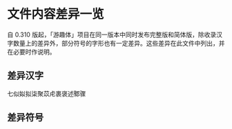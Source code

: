 # 文件内容差异一览
自 0.310 版起，「游趣体」项目在同一版本中同时发布完整版和简体版，除收录汉字数量上的差异外，部分符号的字形也有一定差异。这些差异在此文件中列出，并在必要时作说明。

## 差异汉字
七似姒拟柒聚苡虍裹褒述鄹骤

## 差异符号
